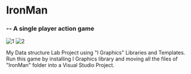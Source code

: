 # IronMan 
### -- A single player action game
![1](https://user-images.githubusercontent.com/16709991/99707847-34f10000-2ac7-11eb-88c5-ccde2bd32c13.jpg)
![2](https://user-images.githubusercontent.com/16709991/99707850-35899680-2ac7-11eb-8492-5f4e6642bd74.jpg)


My Data structure Lab Project using "I Graphics" Libraries and Templates.
Run this game by installing I Graphics library and moving all the files of "IronMan" folder into a Visual Studio Project.
